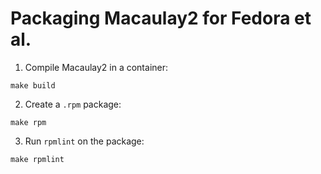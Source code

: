 # Packaging Macaulay2 for Fedora et al.

1. Compile Macaulay2 in a container:
```
make build
```

2. Create a `.rpm` package:
```
make rpm
```

3. Run `rpmlint` on the package:
```
make rpmlint
```

